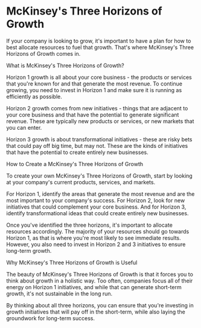 # McKinsey's Three Horizons of Growth

If your company is looking to grow, it's important to have a plan for how to best allocate resources to fuel that growth. That's where McKinsey's Three Horizons of Growth comes in.

What is McKinsey's Three Horizons of Growth?

Horizon 1 growth is all about your core business - the products or services that you're known for and that generate the most revenue. To continue growing, you need to invest in Horizon 1 and make sure it is running as efficiently as possible.

Horizon 2 growth comes from new initiatives - things that are adjacent to your core business and that have the potential to generate significant revenue. These are typically new products or services, or new markets that you can enter.

Horizon 3 growth is about transformational initiatives - these are risky bets that could pay off big time, but may not. These are the kinds of initiatives that have the potential to create entirely new businesses.

How to Create a McKinsey's Three Horizons of Growth

To create your own McKinsey's Three Horizons of Growth, start by looking at your company's current products, services, and markets.

For Horizon 1, identify the areas that generate the most revenue and are the most important to your company's success. For Horizon 2, look for new initiatives that could complement your core business. And for Horizon 3, identify transformational ideas that could create entirely new businesses.

Once you've identified the three horizons, it's important to allocate resources accordingly. The majority of your resources should go towards Horizon 1, as that is where you're most likely to see immediate results. However, you also need to invest in Horizon 2 and 3 initiatives to ensure long-term growth.

Why McKinsey's Three Horizons of Growth is Useful

The beauty of McKinsey's Three Horizons of Growth is that it forces you to think about growth in a holistic way. Too often, companies focus all of their energy on Horizon 1 initiatives, and while that can generate short-term growth, it's not sustainable in the long run.

By thinking about all three horizons, you can ensure that you're investing in growth initiatives that will pay off in the short-term, while also laying the groundwork for long-term success.
